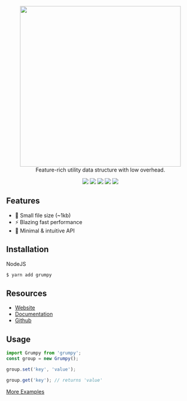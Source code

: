 <p align="center">
    <img src="https://grumpy.js.org/img/grumpy-npm.svg" width="430">
    <br>Feature-rich utility data structure with low overhead.
</p>
<p align="center">
    <img src="https://badgen.net/npm/v/grumpy?color=purple&style=flat">
    <img src="https://badgen.net/npm/dt/grumpy?color=purple&style=flat">
    <img src="https://badgen.net/badge/size/1.1%20MB/purple">
    <img src="https://badgen.net/david/dep/cringiest/grumpy?color=purple&style=flat">
    <img src="https://badgen.net/npm/license/grumpy?color=purple&style=flat">
    <br>
</p>

## Features

* 🎉 Small file size (~1kb)  
* ⚡️ Blazing fast performance  
* 🚀 Minimal & intuitive API

## Installation

NodeJS
```bash
$ yarn add grumpy
```

## Resources

- [Website](https://grumpy.js.org/ "Website")
- [Documentation](https://grumpy.js.org/api "Documentation")
- [Github](https://github.com/cringiest/grumpy "Github")

## Usage

```js
import Grumpy from 'grumpy';
const group = new Grumpy();

group.set('key', 'value');

group.get('key'); // returns 'value'
```

[More Examples](https://grumpy.js.org/examples/ "More Examples")
